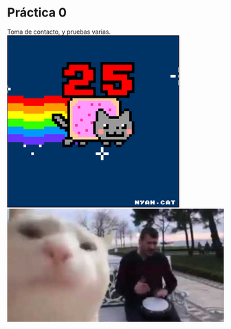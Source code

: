  # Práctica 0

Toma de contacto, y pruebas varias.
<br>
![](Ejercicio2-img1.gif)
<br>
![](Ejercicio2-img2.jpg)